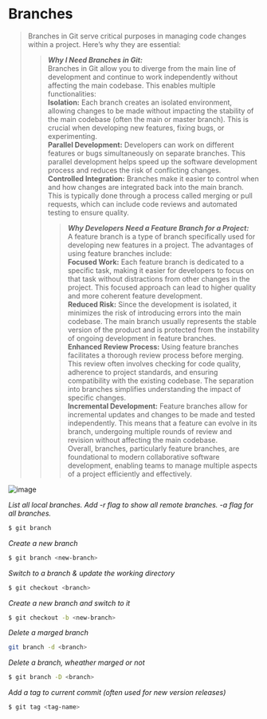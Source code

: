 # Branches 

> Branches in Git serve critical purposes in managing code changes within a project. Here’s why they are essential:
>> ***Why I Need Branches in Git:***   
Branches in Git allow you to diverge from the main line of development and continue to work independently without affecting the main codebase. This enables multiple functionalities:  
**Isolation:** Each branch creates an isolated environment, allowing changes to be made without impacting the stability of the main codebase (often the main or master branch). This is crucial when developing new features, fixing bugs, or experimenting.  
**Parallel Development:** Developers can work on different features or bugs simultaneously on separate branches. This parallel development helps speed up the software development process and reduces the risk of conflicting changes.  
**Controlled Integration:** Branches make it easier to control when and how changes are integrated back into the main branch. This is typically done through a process called merging or pull requests, which can include code reviews and automated testing to ensure quality.  
>>>***Why Developers Need a Feature Branch for a Project:***  
A feature branch is a type of branch specifically used for developing new features in a project. The advantages of using feature branches include:  
**Focused Work:** Each feature branch is dedicated to a specific task, making it easier for developers to focus on that task without distractions from other changes in the project. This focused approach can lead to higher quality and more coherent feature development.  
**Reduced Risk:** Since the development is isolated, it minimizes the risk of introducing errors into the main codebase. The main branch usually represents the stable version of the product and is protected from the instability of ongoing development in feature branches.  
**Enhanced Review Process:** Using feature branches facilitates a thorough review process before merging. This review often involves checking for code quality, adherence to project standards, and ensuring compatibility with the existing codebase. The separation into branches simplifies understanding the impact of specific changes.  
**Incremental Development:** Feature branches allow for incremental updates and changes to be made and tested independently. This means that a feature can evolve in its branch, undergoing multiple rounds of review and revision without affecting the main codebase.  
Overall, branches, particularly feature branches, are foundational to modern collaborative software development, enabling teams to manage multiple aspects of a project efficiently and effectively.    

![image](https://user-images.githubusercontent.com/1256329/80170009-f9d03200-85b4-11ea-94d3-3041887565ac.png)

*List all local branches. Add -r flag to show all remote branches. -a flag for all branches.* 
```bash
$ git branch
```
*Create a new branch*
```bash
$ git branch <new-branch>
```
*Switch to a branch & update the working directory*
```bash
$ git checkout <branch>
```
*Create a new branch and switch to it*
```bash
$ git checkout -b <new-branch>
```
*Delete a marged branch*
```bash
git branch -d <branch>
```
*Delete a branch, wheather marged or not*
```bash
$ git branch -D <branch>
```
*Add a tag to current commit (often used for new version releases)*
```bash
$ git tag <tag-name>
```